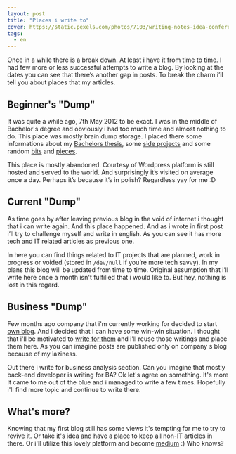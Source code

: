 ```yaml
---
layout: post
title: "Places i write to"
cover: https://static.pexels.com/photos/7103/writing-notes-idea-conference.jpg
tags:
  - en
---
```


Once in a while there is a break down. At least i have it from time to time. I had few more or less successful attempts to write a blog. By looking at the dates you can see that there’s another gap in posts. To break the charm i’ll tell you about places that my articles.

<!-- more -->

## Beginner's "Dump"

It was quite a while ago, 7th May 2012 to be exact. I was in the middle of Bachelor's degree and obviously i had too much time and almost nothing to do. This place was mostly brain dump storage. I placed there some informations about my [Bachelors thesis][opengl-tag], some [side projects][wine-tag] and some random [bits][gamedev-tag] and [pieces][random-category].

This place is mostly abandoned. Courtesy of Wordpress platform is still hosted and served to the world. And surprisingly it’s visited on average once a day. Perhaps it’s because it’s in polish? Regardless yay for me :D

## Current "Dump"

As time goes by after leaving previous blog in the void of internet i thought that i can write again. And this place happened. And as i wrote in first post i’ll try to challenge myself and write in english. As you can see it has more tech and IT related articles as previous one.

In here you can find things related to IT projects that are planned, work in progress or voided (stored in ``/dev/null`` if you’re more tech savvy). In my plans this blog will be updated from time to time. Original assumption that i’ll write here once a month isn't fulfilled that i would like to. But hey, nothing is lost in this regard.

## Business "Dump"

Few months ago company that i'm currently working for decided to start [own blog][blogersii]. And i decided that i can have some win-win situation. I thought that i'll be motivated to [write for them][blogersii-vircung] and i'll reuse those writings and place them here. As you can imagine posts are published only on company
s blog because of my laziness.

Out there i write for business analysis section. Can you imagine that mostly back-end developer is writing for BA? Ok let's agree on something. It's more  It came to me out of the blue and i managed to write a few times. Hopefully i'll find more topic and continue to write there.

## What's more?

Knowing that my first blog still has some views it's tempting for me to try to revive it. Or take it's idea and have a place to keep all non-IT articles in there. Or i'll utilize this lovely platform and become [medium][medium-vircung] :) Who knows?


[blogersii]:http://blogersii.pl/
[blogersii-vircung]:http://blogersii.pl/author/jacek-nakonieczny/
[medium-vircung]:https://medium.com/@vircung
[opengl-tag]:https://nawypasie.wordpress.com/tag/opengl/
[wine-tag]:https://nawypasie.wordpress.com/tag/wino/
[gamedev-tag]:https://nawypasie.wordpress.com/tag/gamedev/
[random-category]:https://nawypasie.wordpress.com/category/random/